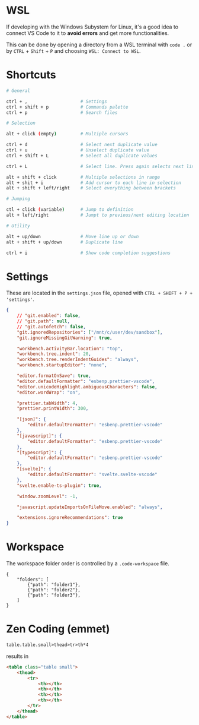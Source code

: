 # WSL

If developing with the Windows Subystem for Linux, it's a good idea to connect VS Code to it to **avoid errors** and get more functionalities.

This can be done by opening a directory from a WSL terminal with `code .` or by `CTRL` + `Shift` + `P` and choosing `WSL: Connect to WSL`.

# Shortcuts

```bash
# General

ctrl + ,                    # Settings
ctrl + shift + p            # Commands palette
ctrl + p                    # Search files

# Selection

alt + click (empty)         # Multiple cursors

ctrl + d                    # Select next duplicate value
ctrl + u                    # Unselect duplicate value
ctrl + shift + L            # Select all duplicate values

ctrl + L                    # Select line. Press again selects next line

alt + shift + click         # Multiple selections in range
alt + shit + i              # Add cursor to each line in selection
alt + shift + left/right    # Select everything between brackets

# Jumping

ctl + click (variable)      # Jump to definition
alt + left/right            # Jumpt to previous/next editing location

# Utility

alt + up/down               # Move line up or down
alt + shift + up/down       # Duplicate line

ctrl + i                    # Show code completion suggestions
```

# Settings

These are located in the `settings.json` file, opened with `CTRL + SHIFT + P + 'settings'`.

```json
{
    // "git.enabled": false,
    // "git.path": null,
    // "git.autofetch": false,
    "git.ignoredRepositories": ["/mnt/c/user/dev/sandbox"],
    "git.ignoreMissingGitWarning": true,

    "workbench.activityBar.location": "top",
    "workbench.tree.indent": 20,
    "workbench.tree.renderIndentGuides": "always",
    "workbench.startupEditor": "none",

    "editor.formatOnSave": true,
    "editor.defaultFormatter": "esbenp.prettier-vscode",
    "editor.unicodeHighlight.ambiguousCharacters": false,
    "editor.wordWrap": "on",

    "prettier.tabWidth": 4,
    "prettier.printWidth": 300,

    "[json]": {
        "editor.defaultFormatter": "esbenp.prettier-vscode"
    },
    "[javascript]": {
        "editor.defaultFormatter": "esbenp.prettier-vscode"
    },
    "[typescript]": {
        "editor.defaultFormatter": "esbenp.prettier-vscode"
    },
    "[svelte]": {
        "editor.defaultFormatter": "svelte.svelte-vscode"
    },
    "svelte.enable-ts-plugin": true,

    "window.zoomLevel": -1,

    "javascript.updateImportsOnFileMove.enabled": "always",

    "extensions.ignoreRecommendations": true
}
```

# Workspace

The workspace folder order is controlled by a `.code-workspace` file.

```
{
    "folders": [
        {"path": "folder1"},
        {"path": "folder2"},
        {"path": "folder3"},
    ]
}
```

# Zen Coding (emmet)

```html
table.table.small>thead>tr>th*4
```

results in

```html
<table class="table small">
    <thead>
        <tr>
            <th></th>
            <th></th>
            <th></th>
            <th></th>
        </tr>
    </thead>
</table>
```
